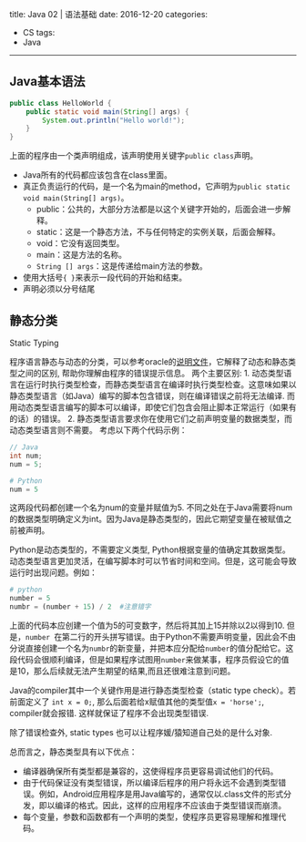 title: Java 02 | 语法基础
date: 2016-12-20
categories:
- CS
tags:
- Java
---
## Java基本语法
```java
public class HelloWorld {
    public static void main(String[] args) {
        System.out.println("Hello world!");
    }
}
```
上面的程序由一个类声明组成，该声明使用关键字`public class`声明。
* Java所有的代码都应该包含在class里面。
* 真正负责运行的代码，是一个名为main的method，它声明为`public static void main(String[] args)`。
    * public：公共的，大部分方法都是以这个关键字开始的，后面会进一步解释。
    * static：这是一个静态方法，不与任何特定的实例关联，后面会解释。
    * void：它没有返回类型。
    * main：这是方法的名称。
    * `String [] args`：这是传递给main方法的参数。
* 使用大括号`{ }`来表示一段代码的开始和结束。
* 声明必须以分号结尾
<!-- more -->

## 静态分类
Static Typing

程序语言静态与动态的分类，可以参考oracle的[说明文件](https://docs.oracle.com/cd/E57471_01/bigData.100/extensions_bdd/src/cext_transform_typing.html)，它解释了动态和静态类型之间的区别, 帮助你理解由程序的错误提示信息。
两个主要区别:
1\. 动态类型语言在运行时执行类型检查，而静态类型语言在编译时执行类型检查。这意味如果以静态类型语言（如Java）编写的脚本包含错误，则在编译错误之前将无法编译. 而用动态类型语言编写的脚本可以编译，即使它们包含会阻止脚本正常运行（如果有的话）的错误。
2\. 静态类型语言要求你在使用它们之前声明变量的数据类型，而动态类型语言则不需要。
考虑以下两个代码示例：
```java
// Java
int num;
num = 5;
```

```python
# Python
num = 5
```
这两段代码都创建一个名为num的变量并赋值为5. 不同之处在于Java需要将num的数据类型明确定义为int。因为Java是静态类型的，因此它期望变量在被赋值之前被声明。

Python是动态类型的，不需要定义类型, Python根据变量的值确定其数据类型。动态类型语言更加灵活，在编写脚本时可以节省时间和空间。但是，这可能会导致运行时出现问题。例如：
```python
# python
number = 5
numbr = (number + 15) / 2  #注意错字
```
上面的代码本应创建一个值为5的可变数字，然后将其加上15并除以2以得到10. 但是，`number `在第二行的开头拼写错误。由于Python不需要声明变量，因此会不由分说直接创建一个名为`numbr`的新变量，并把本应分配给`number`的值分配给它。这段代码会很顺利编译，但是如果程序试图用`number`来做某事，程序员假设它的值是10，那么后续就无法产生期望的结果,而且还很难注意到问题。

Java的compiler其中一个关键作用是进行静态类型检查（static type check）。若前面定义了 `int x = 0;`, 那么后面若给x赋值其他的类型值`x = 'horse';`, compiler就会报错. 这样就保证了程序不会出现类型错误.

除了错误检查外, static types 也可以让程序媛/猿知道自己处的是什么对象.

总而言之，静态类型具有以下优点：
* 编译器确保所有类型都是兼容的，这使得程序员更容易调试他们的代码。
* 由于代码保证没有类型错误，所以编译后程序的用户将永远不会遇到类型错误。例如，Android应用程序是用Java编写的，通常仅以.class文件的形式分发，即以编译的格式。因此，这样的应用程序不应该由于类型错误而崩溃。
* 每个变量，参数和函数都有一个声明的类型，使程序员更容易理解和推理代码。
